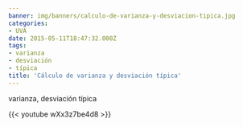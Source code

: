 ```yaml
---
banner: img/banners/calculo-de-varianza-y-desviacion-tipica.jpg
categories:
- UVA
date: 2015-05-11T18:47:32.000Z
tags:
- varianza
- desviación
- típica
title: 'Cálculo de varianza y desviación típica'
---
```


varianza, desviación típica

{{< youtube wXx3z7be4d8 >}}
